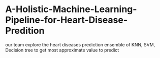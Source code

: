 # A-Holistic-Machine-Learning-Pipeline-for-Heart-Disease-Predition
our team explore the heart diseases prediction  ensemble of KNN, SVM, Decision tree to get most approximate value to predict 
